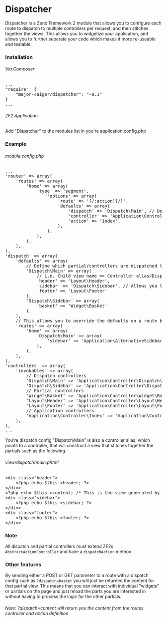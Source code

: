 Dispatcher
==========
Dispatcher is a Zend Framework 2 module that allows you to configure each route to dispatch to multiple controllers per request, and then stitches together the views. This allows you to widgetize your application, and allows you to further seperate your code which makes it more re-useable and testable.

### Installation

###### Via Composer
<pre>
...
"require": {
    "major-caiger/dispatcher": "~0.1"
}
...
</pre>

###### ZF2 Application
Add "Dispatcher" to the modules list in you're application.config.php

### Example
###### module.config.php
<pre>
...
'router' => array(
    'routes' => array(
        'home' => array(
            'type' => 'segment',
                'options' => array(
                    'route' => '[/:action][/]',
                    'defaults' => array(
                        'dispatch' => 'Dispatch\Main', // Defines the dispatch config
                        'controller' => 'Application\Controller\Index',
                        'action' => 'index',
                    ),
                ),
            ),
        ),
    ),
),
'dispatch' => array(
    'defaults' => array(
        // Define which partial/controllers are dispatched to
        'Dispatch\Main' => array(
            // i.e. Child view name => Controller alias/Dispatch config
            'header' => 'Layout\Header',
            'sidebar' => 'Dispatch\Sidebar', // Allows you to nest further dispatch config
            'footer' => 'Layout\Footer'
        ),
        'Dispatch\Sidebar' => array(
            'basket' => 'Widget\Basket'
        ),
    ),
    // This allows you to override the defaults on a route by route basis
    'routes' => array(
        'home' => array(
            'Dispatch\Main' => array(
                'sidebar' => 'Application\AlternativeSidebar'
            ),
        ),
    ),
),
'controllers' => array(
    'invokables' => array(
        // Dispatch controllers
        'Dispatch\Main' => 'Application\Controller\Dispatch\MainController',
        'Dispatch\Sidebar' => 'Application\Controller\Dispatch\SidebarController',
        // Partial controllers
        'Widget\Basket' => 'Application\Controller\Widget\BasketController',
        'Layout\Header' => 'Application\Controller\Layout\HeaderController',
        'Layout\Footer' => 'Application\Controller\Layout\FooterController',
        // Application controllers
        'Application\Controller\Index' => 'Application\Controller\IndexController',
    ),
),
...
</pre>

You're dispatch config "Dispatch\Main" is also a controller alias, which points to a controller, that will construct a view that stitches together the partials such as the following.

###### view/dispatch/main.phtml
<pre>
&lt;div class="header"&gt;
    &lt;?php echo $this->header; ?&gt;
&lt;/div&gt;
&lt;?php echo $this->content; /* This is the view generated by the routes controller definition */ ?&gt;
&lt;div class="sidebar"&gt;
    &lt;?php echo $this->sidebar; ?&gt;
&lt;/div&gt;
&lt;div class="footer"&gt;
    &lt;?php echo $this->footer; ?&gt;
&lt;/div&gt;
</pre>

### Note
All dispatch and partial controllers must extend ZF2s <code>AbstractActionController</code> and have a <code>dispatchAction</code> method.

### Other features
By sending either a POST or GET parameter to a route with a dispatch config such as <code>?dispatch=basket</code> you will just be returned the content for that partial view. This means that you can interact with individual "widgets" or partials on the page and just reload the parts you are interested in without having to process the logic for the other partials.
###### Note: ?dispatch=content will return you the content from the routes controller and action definition